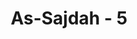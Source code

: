---
title: "As-Sajdah - 5"
no: 5
arabic_no: ٥
ayah: يُدَبِّرُ الْاَمْرَ مِنَ السَّمَاۤءِ اِلَى الْاَرْضِ ثُمَّ يَعْرُجُ اِلَيْهِ فِيْ يَوْمٍ كَانَ مِقْدَارُهٗٓ اَلْفَ سَنَةٍ مِّمَّا تَعُدُّوْنَ
translation: "Dia mengatur segala urusan dari langit ke bumi, kemudian (urusan) itu naik kepada-Nya dalam satu hari yang kadarnya (lamanya) adalah seribu tahun menurut perhitunganmu."
tafsir: "Hanya Allah-lah yang mengurus, mengatur, mengadakan, dan melenyapkan segala yang ada di dunia ini. Segala yang terjadi itu adalah sesuai dengan kehendak dan ketetapan-Nya, tidak ada sesuatu pun yang menyimpang dari kehendak-Nya itu. Pengaturan Allah dimulai dari langit hingga sampai ke bumi, kemudian urusan itu naik kembali kepada-Nya.\n\nSemua yang tersebut pada ayat ini merupakan gambaran dari kebesaran dan kekuasaan Allah, agar manusia mudah memahaminya. Kemudian Dia menggambarkan pula waktu yang digunakan Allah mengurus, mengatur, dan menyelesaikan segala urusan alam semesta ini, yaitu selama sehari. Akan tetapi, ukuran sehari itu sama lamanya dengan 1000 tahun dari ukuran tahun yang dikenal manusia di dunia ini.\n\nPerkataan seribu tahun dalam bahasa Arab tidak selamanya berarti 1000 dalam arti sebenarnya, tetapi kadang-kadang digunakan untuk menerangkan banyaknya sesuatu jumlah atau lamanya waktu yang diperlukan. Dalam ayat ini bilangan seribu itu digunakan untuk menyatakan lamanya waktu kehidupan alam semesta ini sejak diciptakan Allah pertama kali sampai kehancurannya di hari Kiamat, kemudian kembalinya segala urusan ke tangan Allah, yaitu hari berhisab. Semua itu menempuh waktu yang lama sekali, sehingga sukar bagi manusia menghitungnya.\n\nDalam ayat yang lain digunakan perkataan ribuan itu untuk menerangkan lamanya waktu yang dibutuhkan seandainya manusia ingin naik menghadap Allah, sekalipun para malaikat hanya perlu sehari saja. Allah berfirman:\n\nPara malaikat dan Jibril naik (menghadap) kepada Tuhan, dalam sehari setara dengan lima puluh ribu tahun. (al-Ma'arij/70: 4)\n\nAda pula yang berpendapat bahwa maksud ayat ini ialah segala urusan dunia ini kembali kepada Allah di hari Kiamat dalam waktu satu hari, yang sama lamanya dengan 1000 tahun waktu di dunia ini. Sebagian mufasir menafsirkan ayat ini, \"Para malaikat naik kepada Allah ke langit dalam satu hari. Jika jarak itu ditempuh oleh selain malaikat, maka ia memerlukan waktu 1000 tahun.\"\n\nRasulullah saw dalam malam mi'raj pernah naik ke langit bersama malaikat Jibril menghadap Allah. Jarak itu ditempuh dalam waktu kurang lebih setengah malam."
---